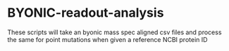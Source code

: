 # BYONIC-readout-analysis
These scripts will take an byonic mass spec aligned csv files and process the same for point mutations when given a reference NCBI protein ID 
